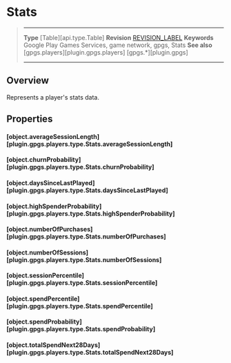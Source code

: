 # Stats

> --------------------- ------------------------------------------------------------------------------------------
> __Type__              [Table][api.type.Table]
> __Revision__          [REVISION_LABEL](REVISION_URL)
> __Keywords__          Google Play Games Services, game network, gpgs, Stats
> __See also__          [gpgs.players][plugin.gpgs.players]
>                       [gpgs.*][plugin.gpgs]
> --------------------- ------------------------------------------------------------------------------------------

## Overview

Represents a player's stats data.

## Properties

#### [object.averageSessionLength][plugin.gpgs.players.type.Stats.averageSessionLength]

#### [object.churnProbability][plugin.gpgs.players.type.Stats.churnProbability]

#### [object.daysSinceLastPlayed][plugin.gpgs.players.type.Stats.daysSinceLastPlayed]

#### [object.highSpenderProbability][plugin.gpgs.players.type.Stats.highSpenderProbability]

#### [object.numberOfPurchases][plugin.gpgs.players.type.Stats.numberOfPurchases]

#### [object.numberOfSessions][plugin.gpgs.players.type.Stats.numberOfSessions]

#### [object.sessionPercentile][plugin.gpgs.players.type.Stats.sessionPercentile]

#### [object.spendPercentile][plugin.gpgs.players.type.Stats.spendPercentile]

#### [object.spendProbability][plugin.gpgs.players.type.Stats.spendProbability]

#### [object.totalSpendNext28Days][plugin.gpgs.players.type.Stats.totalSpendNext28Days]